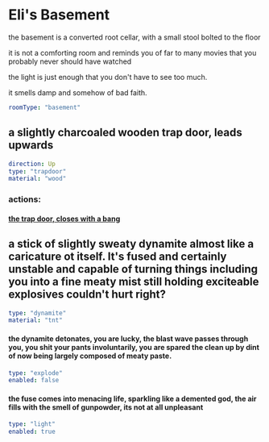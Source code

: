 # Eli's Basement

the basement is a converted root cellar, with a small stool bolted to the floor

it is not a comforting room and reminds you of far to many movies that you probably never should have watched

the light is just enough that you don't have to see too much.

it smells damp and somehow of bad faith.


```yaml
roomType: "basement"
```

## a slightly charcoaled wooden trap door, leads upwards

```yaml
direction: Up
type: "trapdoor"
material: "wood"
```

### actions:

#### [the trap door, closes with a bang](elis-barn.md)

## a stick of slightly sweaty dynamite almost like a caricature ot itself. It's fused and certainly unstable and capable of turning things including you into a fine meaty mist still holding exciteable explosives couldn't hurt right?

```yaml
type: "dynamite"
material: "tnt"
```

#### the dynamite detonates, you are lucky, the blast wave passes through you, you shit your pants involuntarily, you are spared the clean up by dint of now being largely composed of meaty paste. 

```yaml
type: "explode"
enabled: false
```

#### the fuse comes into menacing life, sparkling like a demented god, the air fills with the smell of gunpowder, its not at all unpleasant

<!-- needs a timer like 3 actions pre it explodes so we need a specialised routine
    we might in fact handle this kind of thing but adding IV's and respective
    flags that we can check in main()
 -->
```yaml
type: "light"
enabled: true
```
